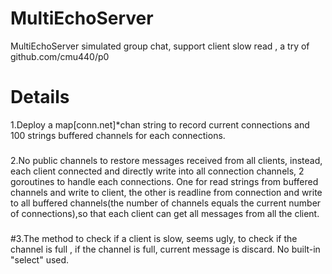 
# MultiEchoServer
MultiEchoServer simulated group chat, support client slow read , a try of github.com/cmu440/p0
# Details
1.Deploy a map[conn.net]\*chan string to record current connections and 100 strings buffered channels for each connections.
###
2.No public channels to restore messages received from all clients, instead, each client connected and directly write into all connection channels, 2 goroutines to handle each connections. One for read strings from buffered channels and write to client, the other is readline from connection and write to all buffered channels(the number of channels equals the current number of connections),so that each client can get all messages from all the client.
###
#3.The method to check if a client is slow, seems ugly, to check if the channel is full , if the channel is full, current message is discard. No built-in "select" used. 
